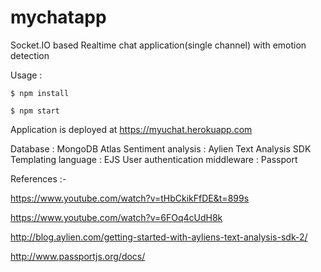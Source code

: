 # mychatapp
Socket.IO based Realtime chat application(single channel) with emotion detection

Usage :
```
$ npm install
```
```
$ npm start
```
Application is deployed at https://myuchat.herokuapp.com

Database : MongoDB Atlas
Sentiment analysis : Aylien Text Analysis SDK
Templating language : EJS
User authentication middleware : Passport

References :-

https://www.youtube.com/watch?v=tHbCkikFfDE&t=899s

https://www.youtube.com/watch?v=6FOq4cUdH8k

http://blog.aylien.com/getting-started-with-ayliens-text-analysis-sdk-2/

http://www.passportjs.org/docs/
